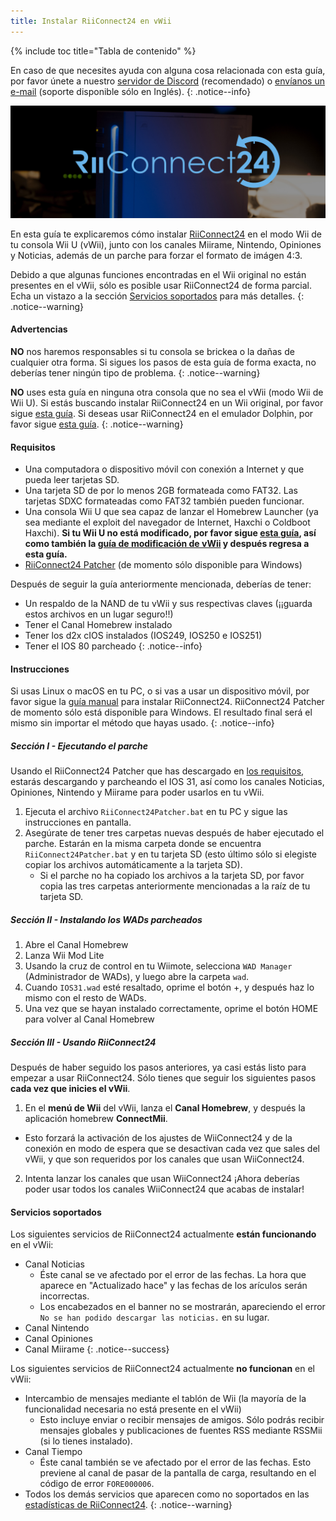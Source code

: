 ```yaml
---
title: Instalar RiiConnect24 en vWii
---
```


{% include toc title="Tabla de contenido" %}

En caso de que necesites ayuda con alguna cosa relacionada con esta guía, por favor únete a nuestro [servidor de Discord](https://discord.gg/b4Y7jfD) (recomendado) o [envíanos un e-mail](mailto:support@riiconnect24.net) (soporte disponible sólo en Inglés).
{: .notice--info}

![Logotipo de RiiConnect24](/images/WiiRC24Logo.jpg)

En esta guía te explicaremos cómo instalar [RiiConnect24](https://rc24.xyz) en el modo Wii de tu consola Wii U (vWii), junto con los canales Miirame, Nintendo, Opiniones y Noticias, además de un parche para forzar el formato de imágen 4:3.

Debido a que algunas funciones encontradas en el Wii original no están presentes en el vWii, sólo es posible usar RiiConnect24 de forma parcial. Echa un vistazo a la sección [Servicios soportados](#servicios-soportados) para más detalles.
{: .notice--warning}

#### Advertencias

**NO** nos haremos responsables si tu consola se brickea o la dañas de cualquier otra forma. Si sigues los pasos de esta guía de forma exacta, no deberías tener ningún tipo de problema.
{: .notice--warning}

**NO** uses esta guía en ninguna otra consola que no sea el vWii (modo Wii de Wii U). Si estás buscando instalar RiiConnect24 en un Wii original, por favor sigue [esta guía](riiconnect24). Si deseas usar RiiConnect24 en el emulador Dolphin, por favor sigue [esta guía](/riiconnect24-dolphin).
{: .notice--warning}

#### Requisitos

* Una computadora o dispositivo móvil con conexión a Internet y que pueda leer tarjetas SD.
* Una tarjeta SD de por lo menos 2GB formateada como FAT32. Las tarjetas SDXC formateadas como FAT32 también pueden funcionar.
* Una consola Wii U que sea capaz de lanzar el Homebrew Launcher (ya sea mediante el exploit del navegador de Internet, Haxchi o Coldboot Haxchi). **Si tu Wii U no está modificado, por favor sigue [esta guía](https://wiiuguide.xyz), así como también la [guía de modificación de vWii](https://wiiuguide.xyz/#/vwii) y después regresa a esta guía.**
* [RiiConnect24 Patcher](https://github.com/RiiConnect24/RiiConnect24-Patcher/releases) (de momento sólo disponible para Windows)

Después de seguir la guía anteriormente mencionada, deberías de tener:
* Un respaldo de la NAND de tu vWii y sus respectivas claves (¡¡guarda estos archivos en un lugar seguro!!)
* Tener el Canal Homebrew instalado
* Tener los d2x cIOS instalados (IOS249, IOS250 e IOS251)
* Tener el IOS 80 parcheado
{: .notice--info}

#### Instrucciones

Si usas Linux o macOS en tu PC, o si vas a usar un dispositivo móvil, por favor sigue la [guía manual](https://pad.snopyta.org/s/rJ2N0B1XU) para instalar RiiConnect24. RiiConnect24 Patcher de momento sólo está disponible para Windows. El resultado final será el mismo sin importar el método que hayas usado.
{: .notice--info}

##### Sección I - Ejecutando el parche

Usando el RiiConnect24 Patcher que has descargado en [los requisitos](#requisitos), estarás descargando y parcheando el IOS 31, así como los canales Noticias, Opiniones, Nintendo y Miirame para poder usarlos en tu vWii.

1. Ejecuta el archivo `RiiConnect24Patcher.bat` en tu PC y sigue las instrucciones en pantalla.
2. Asegúrate de tener tres carpetas nuevas después de haber ejecutado el parche. Estarán en la misma carpeta donde se encuentra `RiiConnect24Patcher.bat` y en tu tarjeta SD (esto último sólo si elegiste copiar los archivos automáticamente a la tarjeta SD).
   - Si el parche no ha copiado los archivos a la tarjeta SD, por favor copia las tres carpetas anteriormente mencionadas a la raíz de tu tarjeta SD.

##### Sección II - Instalando los WADs parcheados

1. Abre el Canal Homebrew
2. Lanza Wii Mod Lite
3. Usando la cruz de control en tu Wiimote, selecciona `WAD Manager` (Administrador de WADs), y luego abre la carpeta `wad`.
4. Cuando `IOS31.wad` esté resaltado, oprime el botón +, y después haz lo mismo con el resto de WADs.
5. Una vez que se hayan instalado correctamente, oprime el botón HOME para volver al Canal Homebrew

##### Sección III - Usando RiiConnect24

Después de haber seguido los pasos anteriores, ya casi estás listo para empezar a usar RiiConnect24. Sólo tienes que seguir los siguientes pasos **cada vez que inicies el vWii**.

1. En el **menú de Wii** del vWii, lanza el **Canal Homebrew**, y después la aplicación homebrew **ConnectMii**.
* Esto forzará la activación de los ajustes de WiiConnect24 y de la conexión en modo de espera que se desactivan cada vez que sales del vWii, y que son requeridos por los canales que usan WiiConnect24.
2. Intenta lanzar los canales que usan WiiConnect24
¡Ahora deberías poder usar todos los canales WiiConnect24 que acabas de instalar!

#### Servicios soportados
Los siguientes servicios de RiiConnect24 actualmente **están funcionando** en el vWii:
* Canal Noticias
    * Éste canal se ve afectado por el error de las fechas. La hora que aparece en "Actualizado hace" y las fechas de los arículos serán incorrectas.
    * Los encabezados en el banner no se mostrarán, apareciendo el error `No se han podido descargar las noticias.` en su lugar.
* Canal Nintendo
* Canal Opiniones
* Canal Miirame
{: .notice--success}

Los siguientes servicios de RiiConnect24 actualmente **no funcionan** en el vWii:
* Intercambio de mensajes mediante el tablón de Wii (la mayoría de la funcionalidad necesaria no está presente en el vWii)
    * Esto incluye enviar o recibir mensajes de amigos. Sólo podrás recibir mensajes globales y publicaciones de fuentes RSS mediante RSSMii (si lo tienes instalado).
* Canal Tiempo
    * Éste canal también se ve afectado por el error de las fechas. Esto previene al canal de pasar de la pantalla de carga, resultando en el código de error `FORE000006`.
* Todos los demás servicios que aparecen como no soportados en las [estadísticas de RiiConnect24](https://rc24.xyz/stats/index.html).
{: .notice--warning}
